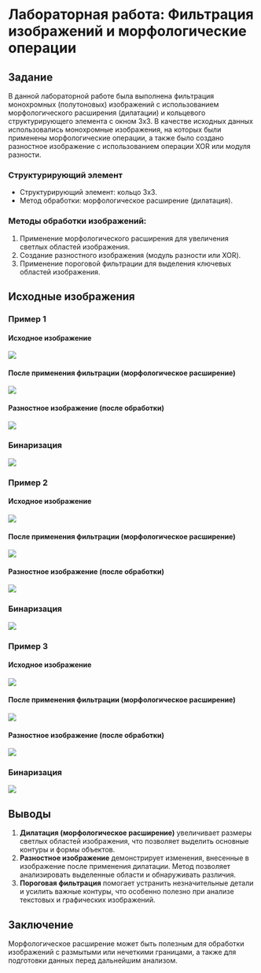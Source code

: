 # Лабораторная работа: Фильтрация изображений и морфологические операции

## Задание

В данной лабораторной работе была выполнена фильтрация монохромных (полутоновых) изображений с использованием морфологического расширения (дилатации) и кольцевого структурирующего элемента с окном 3x3. В качестве исходных данных использовались монохромные изображения, на которых были применены морфологические операции, а также было создано разностное изображение с использованием операции XOR или модуля разности.

### Структурирующий элемент
- Структурирующий элемент: кольцо 3x3.
- Метод обработки: морфологическое расширение (дилатация).

### Методы обработки изображений:
1. Применение морфологического расширения для увеличения светлых областей изображения.
2. Создание разностного изображения (модуль разности или XOR).
3. Применение пороговой фильтрации для выделения ключевых областей изображения.

## Исходные изображения

### Пример 1

#### Исходное изображение

![](../pictures_src/photo.png)

#### После применения фильтрации (морфологическое расширение)

![](../pictures_results/eroded_photo.png)

#### Разностное изображение (после обработки)

![](../pictures_results/diff_photo.png)

### Бинаризация

![](../pictures_results/binary_photo.png)

### Пример 2

#### Исходное изображение

![](../pictures_src/text.png)

#### После применения фильтрации (морфологическое расширение)

![](../pictures_results/eroded_text.png)

#### Разностное изображение (после обработки)

![](../pictures_results/diff_text.png)

### Бинаризация

![](../pictures_results/binary_text.png)

### Пример 3

#### Исходное изображение

![](../pictures_src/house.png)

#### После применения фильтрации (морфологическое расширение)

![](../pictures_results/eroded_house.png)

#### Разностное изображение (после обработки)

![](../pictures_results/diff_house.png)

### Бинаризация

![](../pictures_results/binary_house.png)

## Выводы

1. **Дилатация (морфологическое расширение)** увеличивает размеры светлых областей изображения, что позволяет выделить основные контуры и формы объектов.
2. **Разностное изображение** демонстрирует изменения, внесенные в изображение после применения дилатации. Метод позволяет анализировать выделенные области и обнаруживать различия.
3. **Пороговая фильтрация** помогает устранить незначительные детали и усилить важные контуры, что особенно полезно при анализе текстовых и графических изображений.

## Заключение

Морфологическое расширение может быть полезным для обработки изображений с размытыми или нечеткими границами, а также для подготовки данных перед дальнейшим анализом.